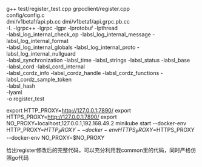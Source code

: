 g++ test/register_test.cpp grpcclient/register.cpp \
    config/config.c \
    dmi/v1beta1/api.pb.cc dmi/v1beta1/api.grpc.pb.cc \
    -I. -lgrpc++ -lgrpc -lgpr -lprotobuf -lpthread \
    -labsl_log_internal_check_op -labsl_log_internal_message -labsl_log_internal_format \
    -labsl_log_internal_globals -labsl_log_internal_proto -labsl_log_internal_nullguard \
    -labsl_synchronization -labsl_time -labsl_strings -labsl_status -labsl_base \
    -labsl_cord -labsl_cord_internal \
    -labsl_cordz_info -labsl_cordz_handle -labsl_cordz_functions -labsl_cordz_sample_token \
    -labsl_hash \
    -lyaml \
    -o register_test





export HTTP_PROXY=http://127.0.0.1:7890/
export HTTPS_PROXY=http://127.0.0.1:7890/
export NO_PROXY=localhost,127.0.0.1,192.168.49.2
minikube start --docker-env HTTP_PROXY=$HTTP_PROXY --docker-env HTTPS_PROXY=$HTTPS_PROXY --docker-env NO_PROXY=$NO_PROXY


给出register修改后的完整代码，可以充分利用我common里的代码，同时严格仿照go代码